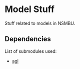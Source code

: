 # Model Stuff
 Stuff related to models in NSMBU.  

## Dependencies
List of submodules used:  
* [agl](https://github.com/aboood40091/agl)  
